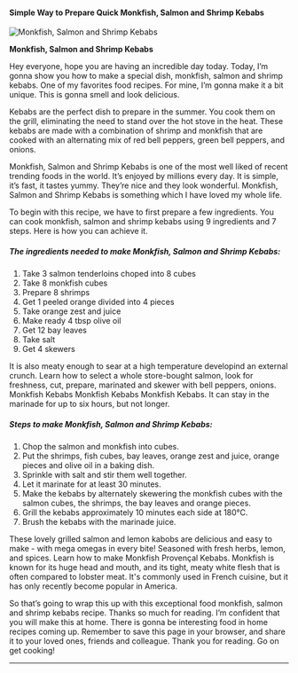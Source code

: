             

#### Simple Way to Prepare Quick Monkfish, Salmon and Shrimp Kebabs

![Monkfish, Salmon and Shrimp Kebabs](https://img-global.cpcdn.com/recipes/5716638933450752/751x532cq70/monkfish-salmon-and-shrimp-kebabs-recipe-main-photo.jpg)

**Monkfish, Salmon and Shrimp Kebabs**

Hey everyone, hope you are having an incredible day today. Today, I’m gonna show you how to make a special dish, monkfish, salmon and shrimp kebabs. One of my favorites food recipes. For mine, I’m gonna make it a bit unique. This is gonna smell and look delicious.

Kebabs are the perfect dish to prepare in the summer. You cook them on the grill, eliminating the need to stand over the hot stove in the heat. These kebabs are made with a combination of shrimp and monkfish that are cooked with an alternating mix of red bell peppers, green bell peppers, and onions.

Monkfish, Salmon and Shrimp Kebabs is one of the most well liked of recent trending foods in the world. It’s enjoyed by millions every day. It is simple, it’s fast, it tastes yummy. They’re nice and they look wonderful. Monkfish, Salmon and Shrimp Kebabs is something which I have loved my whole life.

To begin with this recipe, we have to first prepare a few ingredients. You can cook monkfish, salmon and shrimp kebabs using 9 ingredients and 7 steps. Here is how you can achieve it.

##### The ingredients needed to make Monkfish, Salmon and Shrimp Kebabs:

1.  Take 3 salmon tenderloins choped into 8 cubes
2.  Take 8 monkfish cubes
3.  Prepare 8 shrimps
4.  Get 1 peeled orange divided into 4 pieces
5.  Take orange zest and juice
6.  Make ready 4 tbsp olive oil
7.  Get 12 bay leaves
8.  Take salt
9.  Get 4 skewers

It is also meaty enough to sear at a high temperature developind an external crunch. Learn how to select a whole store-bought salmon, look for freshness, cut, prepare, marinated and skewer with bell peppers, onions. Monkfish Kebabs Monkfish Kebabs Monkfish Kebabs. It can stay in the marinade for up to six hours, but not longer.

##### Steps to make Monkfish, Salmon and Shrimp Kebabs:

1.  Chop the salmon and monkfish into cubes.
2.  Put the shrimps, fish cubes, bay leaves, orange zest and juice, orange pieces and olive oil in a baking dish.
3.  Sprinkle with salt and stir them well together.
4.  Let it marinate for at least 30 minutes.
5.  Make the kebabs by alternately skewering the monkfish cubes with the salmon cubes, the shrimps, the bay leaves and orange pieces.
6.  Grill the kebabs approximately 10 minutes each side at 180°C.
7.  Brush the kebabs with the marinade juice.

These lovely grilled salmon and lemon kabobs are delicious and easy to make - with mega omegas in every bite! Seasoned with fresh herbs, lemon, and spices. Learn how to make Monkfish Provençal Kebabs. Monkfish is known for its huge head and mouth, and its tight, meaty white flesh that is often compared to lobster meat. It's commonly used in French cuisine, but it has only recently become popular in America.

So that’s going to wrap this up with this exceptional food monkfish, salmon and shrimp kebabs recipe. Thanks so much for reading. I’m confident that you will make this at home. There is gonna be interesting food in home recipes coming up. Remember to save this page in your browser, and share it to your loved ones, friends and colleague. Thank you for reading. Go on get cooking!

* * *